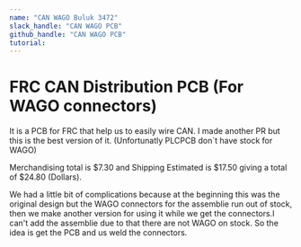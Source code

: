 ```yaml
---
name: "CAN WAGO Buluk 3472"
slack_handle: "CAN WAGO PCB"
github_handle: "CAN WAGO PCB"
tutorial: 
---
```


# FRC CAN Distribution PCB (For WAGO connectors)

It is a PCB for FRC that help us to easily wire CAN. I made another PR but this is the best version of it. (Unfortunatly PLCPCB don´t have stock for WAGO)

Merchandising total is $7.30 and Shipping Estimated is $17.50 giving a total of $24.80 (Dollars).

We had a little bit of complications because at the beginning this was the original design but the WAGO connectors for the assemblie run out of stock, then we make another version for using it while we get the connectors.I can't add the assemblie due to that there are not WAGO on stock. So the idea is get the PCB and us weld the connectors.
